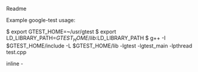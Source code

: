 Readme

Example google-test usage:

$ export GTEST_HOME=~/usr/gtest
    $ export LD_LIBRARY_PATH=$GTEST_HOME/lib:$LD_LIBRARY_PATH
    $ g++ -I $GTEST_HOME/include -L $GTEST_HOME/lib -lgtest -lgtest_main -lpthread test.cpp



inline -  
